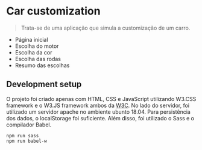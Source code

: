# Car customization
> Trata-se de uma aplicação que simula a customização de um carro. 

* Página inicial
* Escolha do motor
* Escolha da cor
* Escolha das rodas
* Resumo das escolhas

## Development setup
O projeto foi criado apenas com HTML, CSS e JavaScript utilizando W3.CSS framework e o W3.JS framework ambos da [W3C](https://www.w3schools.com). No lado do servidor, foi utilizado um servidor apache no ambiente ubunto 18.04.
Para persistência dos dados, o localStorage foi suficiente. Além disso, foi utilizado o Sass e o compilador Babel.

```
npm run sass
npm run babel-w
```
